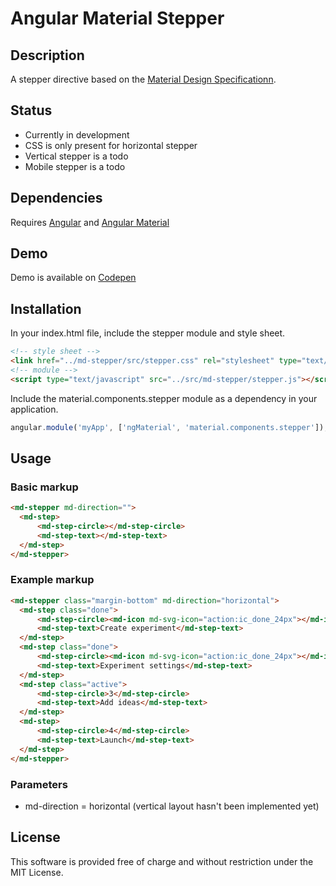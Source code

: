 # Angular Material Stepper

## Description

A stepper directive based on the [Material Design Specificationn](https://www.google.com/design/spec/components/steppers.html).


## Status

* Currently in development
* CSS is only present for horizontal stepper
* Vertical stepper is a todo
* Mobile stepper is a todo

## Dependencies 

Requires [Angular](https://github.com/angular/angular) and [Angular Material](https://github.com/angular/material)

## Demo

Demo is available on [Codepen](http://codepen.io/richshaw/pen/dGzorx)

## Installation

In your index.html file, include the stepper module and style sheet.

```html
<!-- style sheet -->
<link href="../md-stepper/src/stepper.css" rel="stylesheet" type="text/css"/>
<!-- module -->
<script type="text/javascript" src="../src/md-stepper/stepper.js"></script>
```

Include the material.components.stepper module as a dependency in your application.

```javascript
angular.module('myApp', ['ngMaterial', 'material.components.stepper']);
```

## Usage

### Basic markup

```html
<md-stepper md-direction="">
  <md-step>
      <md-step-circle></md-step-circle>
      <md-step-text></md-step-text>
  </md-step>
</md-stepper>
```

### Example markup
```html
<md-stepper class="margin-bottom" md-direction="horizontal">
  <md-step class="done">
      <md-step-circle><md-icon md-svg-icon="action:ic_done_24px"></md-icon></md-step-circle>
      <md-step-text>Create experiment</md-step-text>
  </md-step>
  <md-step class="done">
      <md-step-circle><md-icon md-svg-icon="action:ic_done_24px"></md-icon></md-step-circle>
      <md-step-text>Experiment settings</md-step-text>
  </md-step>
  <md-step class="active">
      <md-step-circle>3</md-step-circle>
      <md-step-text>Add ideas</md-step-text>
  </md-step>
  <md-step>
      <md-step-circle>4</md-step-circle>
      <md-step-text>Launch</md-step-text>
  </md-step>
</md-stepper>
```

### Parameters

* md-direction = horizontal (vertical layout hasn't been implemented yet)

## License

This software is provided free of charge and without restriction under the MIT License.
